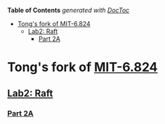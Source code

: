 <!-- START doctoc generated TOC please keep comment here to allow auto update -->
<!-- DON'T EDIT THIS SECTION, INSTEAD RE-RUN doctoc TO UPDATE -->
**Table of Contents**  *generated with [DocToc](https://github.com/thlorenz/doctoc)*

- [Tong's fork of MIT-6.824](#tongs-fork-of-mit-6824)
  - [Lab2: Raft](#lab2-raft)
    - [Part 2A](#part-2a)

<!-- END doctoc generated TOC please keep comment here to allow auto update -->

# Tong's fork of [MIT-6.824](https://github.com/chaozh/MIT-6.824)

## [Lab2: Raft](http://nil.csail.mit.edu/6.824/2017/labs/lab-raft.html)

### [Part 2A](https://github.com/caitong93/MIT-6.824/tree/2A)

